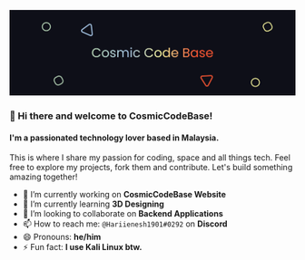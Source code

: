 [![MasterHead](https://github.com/CosmicCodeBase/CosmicCodeBase/blob/main/Banner.png?raw=true)](https://cosmiccodebase.github.com)



### 👋 Hi there and welcome to CosmicCodeBase! 

#### I'm a passionated technology lover based in Malaysia. 

This is where I share my passion for coding, space and all things tech. Feel free to explore my projects, fork them and contribute. Let's build something amazing together!

- 🔭 I’m currently working on **CosmicCodeBase Website**
- 🌱 I’m currently learning **3D Designing**
- 👯 I’m looking to collaborate on **Backend Applications**
- 📫 How to reach me: `@Hariienesh1901#0292` on **Discord**
- 😄 Pronouns: **he/him**
- ⚡ Fun fact: **I use Kali Linux btw.**
